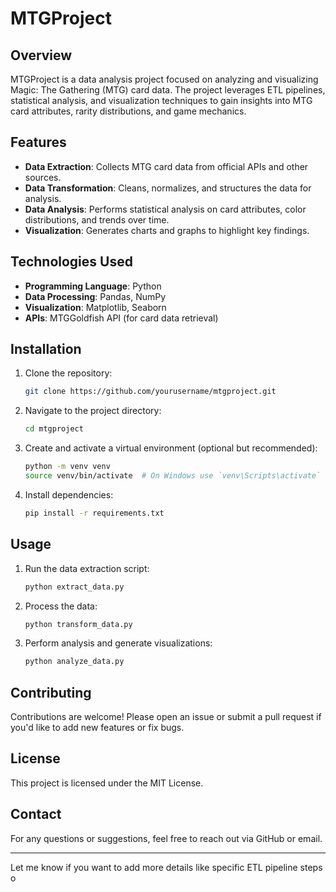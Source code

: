 # MTGProject

## Overview
MTGProject is a data analysis project focused on analyzing and visualizing Magic: The Gathering (MTG) card data. The project leverages ETL pipelines, statistical analysis, and visualization techniques to gain insights into MTG card attributes, rarity distributions, and game mechanics.

## Features
- **Data Extraction**: Collects MTG card data from official APIs and other sources.
- **Data Transformation**: Cleans, normalizes, and structures the data for analysis.
- **Data Analysis**: Performs statistical analysis on card attributes, color distributions, and trends over time.
- **Visualization**: Generates charts and graphs to highlight key findings.

## Technologies Used
- **Programming Language**: Python
- **Data Processing**: Pandas, NumPy
- **Visualization**: Matplotlib, Seaborn
- **APIs**: MTGGoldfish API (for card data retrieval)

## Installation
1. Clone the repository:
   ```sh
   git clone https://github.com/yourusername/mtgproject.git
   ```
2. Navigate to the project directory:
   ```sh
   cd mtgproject
   ```
3. Create and activate a virtual environment (optional but recommended):
   ```sh
   python -m venv venv
   source venv/bin/activate  # On Windows use `venv\Scripts\activate`
   ```
4. Install dependencies:
   ```sh
   pip install -r requirements.txt
   ```

## Usage
1. Run the data extraction script:
   ```sh
   python extract_data.py
   ```
2. Process the data:
   ```sh
   python transform_data.py
   ```
3. Perform analysis and generate visualizations:
   ```sh
   python analyze_data.py
   ```

## Contributing
Contributions are welcome! Please open an issue or submit a pull request if you'd like to add new features or fix bugs.

## License
This project is licensed under the MIT License.

## Contact
For any questions or suggestions, feel free to reach out via GitHub or email.

---
Let me know if you want to add more details like specific ETL pipeline steps o
